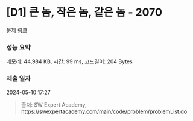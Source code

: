 # [D1] 큰 놈, 작은 놈, 같은 놈 - 2070 

[문제 링크](https://swexpertacademy.com/main/code/problem/problemDetail.do?contestProbId=AV5QQ6qqA40DFAUq) 

### 성능 요약

메모리: 44,984 KB, 시간: 99 ms, 코드길이: 204 Bytes

### 제출 일자

2024-05-10 17:27



> 출처: SW Expert Academy, https://swexpertacademy.com/main/code/problem/problemList.do